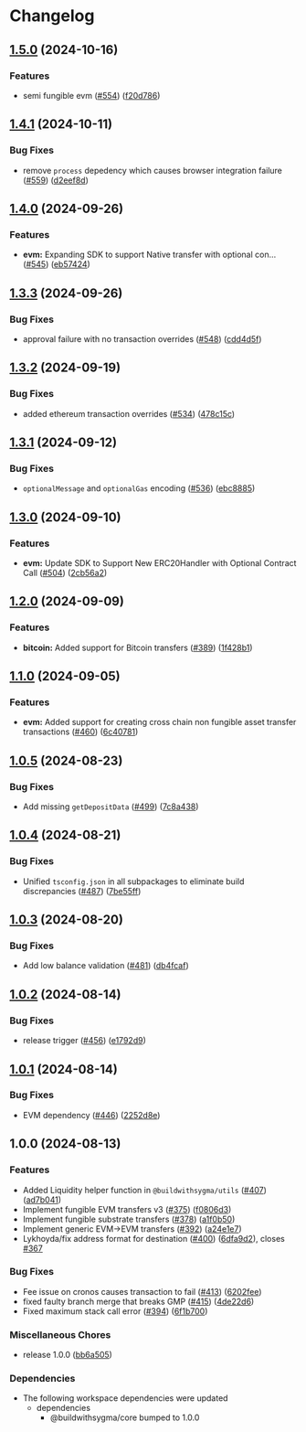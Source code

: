# Changelog

## [1.5.0](https://github.com/sygmaprotocol/sygma-sdk/compare/evm-v1.4.1...evm-v1.5.0) (2024-10-16)


### Features

* semi fungible evm ([#554](https://github.com/sygmaprotocol/sygma-sdk/issues/554)) ([f20d786](https://github.com/sygmaprotocol/sygma-sdk/commit/f20d7867f9a41f90700dc6fb61bc21dec08d34cc))

## [1.4.1](https://github.com/sygmaprotocol/sygma-sdk/compare/evm-v1.4.0...evm-v1.4.1) (2024-10-11)


### Bug Fixes

* remove `process` depedency which causes browser integration failure ([#559](https://github.com/sygmaprotocol/sygma-sdk/issues/559)) ([d2eef8d](https://github.com/sygmaprotocol/sygma-sdk/commit/d2eef8dfcea2aef6a40015c840ea39b9fe264505))

## [1.4.0](https://github.com/sygmaprotocol/sygma-sdk/compare/evm-v1.3.3...evm-v1.4.0) (2024-09-26)


### Features

* **evm:** Expanding SDK to support Native transfer with optional con… ([#545](https://github.com/sygmaprotocol/sygma-sdk/issues/545)) ([eb57424](https://github.com/sygmaprotocol/sygma-sdk/commit/eb5742473dbb21bc0c18da7e73dcea50b0c769cd))

## [1.3.3](https://github.com/sygmaprotocol/sygma-sdk/compare/evm-v1.3.2...evm-v1.3.3) (2024-09-26)


### Bug Fixes

* approval failure with no transaction overrides ([#548](https://github.com/sygmaprotocol/sygma-sdk/issues/548)) ([cdd4d5f](https://github.com/sygmaprotocol/sygma-sdk/commit/cdd4d5fb6f5e99c3ee5f97067953c7e577fd91f2))

## [1.3.2](https://github.com/sygmaprotocol/sygma-sdk/compare/evm-v1.3.1...evm-v1.3.2) (2024-09-19)


### Bug Fixes

* added ethereum transaction overrides ([#534](https://github.com/sygmaprotocol/sygma-sdk/issues/534)) ([478c15c](https://github.com/sygmaprotocol/sygma-sdk/commit/478c15cd1f54465c7df1cd4f486c74019f1b30b0))

## [1.3.1](https://github.com/sygmaprotocol/sygma-sdk/compare/evm-v1.3.0...evm-v1.3.1) (2024-09-12)


### Bug Fixes

* `optionalMessage` and `optionalGas` encoding ([#536](https://github.com/sygmaprotocol/sygma-sdk/issues/536)) ([ebc8885](https://github.com/sygmaprotocol/sygma-sdk/commit/ebc8885a449ac5af88d34c11eb4eea3d20ef5540))

## [1.3.0](https://github.com/sygmaprotocol/sygma-sdk/compare/evm-v1.2.0...evm-v1.3.0) (2024-09-10)


### Features

* **evm:** Update SDK to Support New ERC20Handler with Optional Contract Call ([#504](https://github.com/sygmaprotocol/sygma-sdk/issues/504)) ([2cb56a2](https://github.com/sygmaprotocol/sygma-sdk/commit/2cb56a28a270502b3590460fd7c750ca53bb7333))

## [1.2.0](https://github.com/sygmaprotocol/sygma-sdk/compare/evm-v1.1.0...evm-v1.2.0) (2024-09-09)


### Features

* **bitcoin:** Added support for Bitcoin transfers ([#389](https://github.com/sygmaprotocol/sygma-sdk/issues/389)) ([1f428b1](https://github.com/sygmaprotocol/sygma-sdk/commit/1f428b1b4d8dd0a6b04488f532f3e9d10c5d1b15))

## [1.1.0](https://github.com/sygmaprotocol/sygma-sdk/compare/evm-v1.0.5...evm-v1.1.0) (2024-09-05)


### Features

* **evm:** Added support for creating cross chain non fungible asset transfer transactions ([#460](https://github.com/sygmaprotocol/sygma-sdk/issues/460)) ([6c40781](https://github.com/sygmaprotocol/sygma-sdk/commit/6c40781593c927a06a42f593c511520f41d028d5))

## [1.0.5](https://github.com/sygmaprotocol/sygma-sdk/compare/evm-v1.0.4...evm-v1.0.5) (2024-08-23)


### Bug Fixes

* Add missing `getDepositData` ([#499](https://github.com/sygmaprotocol/sygma-sdk/issues/499)) ([7c8a438](https://github.com/sygmaprotocol/sygma-sdk/commit/7c8a4387c16bfffe2250b5d71037c44a288d5585))

## [1.0.4](https://github.com/sygmaprotocol/sygma-sdk/compare/evm-v1.0.3...evm-v1.0.4) (2024-08-21)


### Bug Fixes

* Unified `tsconfig.json` in all subpackages to eliminate build discrepancies ([#487](https://github.com/sygmaprotocol/sygma-sdk/issues/487)) ([7be55ff](https://github.com/sygmaprotocol/sygma-sdk/commit/7be55ffed0dc079887ba7bfe11917dda4ddf890b))

## [1.0.3](https://github.com/sygmaprotocol/sygma-sdk/compare/evm-v1.0.2...evm-v1.0.3) (2024-08-20)


### Bug Fixes

* Add low balance validation  ([#481](https://github.com/sygmaprotocol/sygma-sdk/issues/481)) ([db4fcaf](https://github.com/sygmaprotocol/sygma-sdk/commit/db4fcaf879e673674bd5c1cf97b86bab59c4a0ff))

## [1.0.2](https://github.com/sygmaprotocol/sygma-sdk/compare/evm-v1.0.1...evm-v1.0.2) (2024-08-14)


### Bug Fixes

* release trigger ([#456](https://github.com/sygmaprotocol/sygma-sdk/issues/456)) ([e1792d9](https://github.com/sygmaprotocol/sygma-sdk/commit/e1792d9605ff1d51a0a96993e6814e4915ee35e3))

## [1.0.1](https://github.com/sygmaprotocol/sygma-sdk/compare/evm-v1.0.0...evm-v1.0.1) (2024-08-14)


### Bug Fixes

* EVM dependency ([#446](https://github.com/sygmaprotocol/sygma-sdk/issues/446)) ([2252d8e](https://github.com/sygmaprotocol/sygma-sdk/commit/2252d8eadb047bf8a87db9d25fe59d7fed684129))

## 1.0.0 (2024-08-13)


### Features

* Added Liquidity helper function in `@buildwithsygma/utils` ([#407](https://github.com/sygmaprotocol/sygma-sdk/issues/407)) ([ad7b041](https://github.com/sygmaprotocol/sygma-sdk/commit/ad7b041fd0ae510e3b91cf171ed9db15fccc1a2a))
* Implement fungible EVM transfers v3 ([#375](https://github.com/sygmaprotocol/sygma-sdk/issues/375)) ([f0806d3](https://github.com/sygmaprotocol/sygma-sdk/commit/f0806d3eb446c4228ca4956ebfcf498c51d7c406))
* Implement fungible substrate transfers  ([#378](https://github.com/sygmaprotocol/sygma-sdk/issues/378)) ([a1f0b50](https://github.com/sygmaprotocol/sygma-sdk/commit/a1f0b50ea8d90046595d72d876f012cbeb4048f2))
* Implement generic EVM-&gt;EVM transfers ([#392](https://github.com/sygmaprotocol/sygma-sdk/issues/392)) ([a24e1e7](https://github.com/sygmaprotocol/sygma-sdk/commit/a24e1e78c2945458a5891d82c695dc84640c5bdd))
* Lykhoyda/fix address format for destination ([#400](https://github.com/sygmaprotocol/sygma-sdk/issues/400)) ([6dfa9d2](https://github.com/sygmaprotocol/sygma-sdk/commit/6dfa9d238cfd6ab9cade9fae4cd33497d07d5d96)), closes [#367](https://github.com/sygmaprotocol/sygma-sdk/issues/367)


### Bug Fixes

* Fee issue on cronos causes transaction to fail ([#413](https://github.com/sygmaprotocol/sygma-sdk/issues/413)) ([6202fee](https://github.com/sygmaprotocol/sygma-sdk/commit/6202feefd0d40a1397d0e86d91586d0d486b2619))
* fixed faulty branch merge that breaks GMP ([#415](https://github.com/sygmaprotocol/sygma-sdk/issues/415)) ([4de22d6](https://github.com/sygmaprotocol/sygma-sdk/commit/4de22d68327830b8421d53e8e494abfe92fab426))
* Fixed maximum stack call error ([#394](https://github.com/sygmaprotocol/sygma-sdk/issues/394)) ([6f1b700](https://github.com/sygmaprotocol/sygma-sdk/commit/6f1b7004803749477b280f484e2d03d5b930a416))


### Miscellaneous Chores

* release 1.0.0 ([bb6a505](https://github.com/sygmaprotocol/sygma-sdk/commit/bb6a5053d843960f445f0dacebe101745f4d908f))


### Dependencies

* The following workspace dependencies were updated
  * dependencies
    * @buildwithsygma/core bumped to 1.0.0

